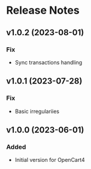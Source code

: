 # Release Notes

## v1.0.2 (2023-08-01)
### Fix
- Sync transactions handling

## v1.0.1 (2023-07-28)
### Fix
- Basic irregulariies

## v1.0.0 (2023-06-01)
### Added
- Initial version for OpenCart4